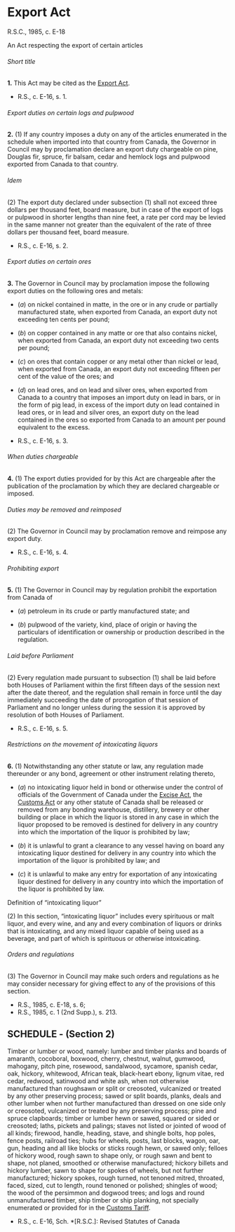 # Export Act

R.S.C., 1985, c. E-18

An Act respecting the export of certain articles

###### Short title

**1.** This Act may be cited as the [Export Act](/canada/eng/acts/E/E-18.md).

  * R.S., c. E-16, s. 1.

###### Export duties on certain logs and pulpwood

**2.** (1) If any country imposes a duty on any of the articles enumerated in the schedule when imported into that country from Canada, the Governor in Council may by proclamation declare an export duty chargeable on pine, Douglas fir, spruce, fir balsam, cedar and hemlock logs and pulpwood exported from Canada to that country.

###### Idem

(2) The export duty declared under subsection (1) shall not exceed three dollars per thousand feet, board measure, but in case of the export of logs or pulpwood in shorter lengths than nine feet, a rate per cord may be levied in the same manner not greater than the equivalent of the rate of three dollars per thousand feet, board measure.

  * R.S., c. E-16, s. 2.

###### Export duties on certain ores

**3.** The Governor in Council may by proclamation impose the following export duties on the following ores and metals:

  * (_a_) on nickel contained in matte, in the ore or in any crude or partially manufactured state, when exported from Canada, an export duty not exceeding ten cents per pound;

  * (_b_) on copper contained in any matte or ore that also contains nickel, when exported from Canada, an export duty not exceeding two cents per pound;

  * (_c_) on ores that contain copper or any metal other than nickel or lead, when exported from Canada, an export duty not exceeding fifteen per cent of the value of the ores; and

  * (_d_) on lead ores, and on lead and silver ores, when exported from Canada to a country that imposes an import duty on lead in bars, or in the form of pig lead, in excess of the import duty on lead contained in lead ores, or in lead and silver ores, an export duty on the lead contained in the ores so exported from Canada to an amount per pound equivalent to the excess.

  * R.S., c. E-16, s. 3.

###### When duties chargeable

**4.** (1) The export duties provided for by this Act are chargeable after the publication of the proclamation by which they are declared chargeable or imposed.

###### Duties may be removed and reimposed

(2) The Governor in Council may by proclamation remove and reimpose any export duty.

  * R.S., c. E-16, s. 4.

###### Prohibiting export

**5.** (1) The Governor in Council may by regulation prohibit the exportation from Canada of

  * (_a_) petroleum in its crude or partly manufactured state; and

  * (_b_) pulpwood of the variety, kind, place of origin or having the particulars of identification or ownership or production described in the regulation.

###### Laid before Parliament

(2) Every regulation made pursuant to subsection (1) shall be laid before both Houses of Parliament within the first fifteen days of the session next after the date thereof, and the regulation shall remain in force until the day immediately succeeding the date of prorogation of that session of Parliament and no longer unless during the session it is approved by resolution of both Houses of Parliament.

  * R.S., c. E-16, s. 5.

###### Restrictions on the movement of intoxicating liquors

**6.** (1) Notwithstanding any other statute or law, any regulation made thereunder or any bond, agreement or other instrument relating thereto,

  * (_a_) no intoxicating liquor held in bond or otherwise under the control of officials of the Government of Canada under the [Excise Act](/canada/eng/acts/E/E-14.md), the [Customs Act](/canada/eng/acts/C/C-52.6.md) or any other statute of Canada shall be released or removed from any bonding warehouse, distillery, brewery or other building or place in which the liquor is stored in any case in which the liquor proposed to be removed is destined for delivery in any country into which the importation of the liquor is prohibited by law;

  * (_b_) it is unlawful to grant a clearance to any vessel having on board any intoxicating liquor destined for delivery in any country into which the importation of the liquor is prohibited by law; and

  * (_c_) it is unlawful to make any entry for exportation of any intoxicating liquor destined for delivery in any country into which the importation of the liquor is prohibited by law.

Definition of “intoxicating liquor”

(2) In this section, “intoxicating liquor” includes every spirituous or malt liquor, and every wine, and any and every combination of liquors or drinks that is intoxicating, and any mixed liquor capable of being used as a beverage, and part of which is spirituous or otherwise intoxicating.

###### Orders and regulations

(3) The Governor in Council may make such orders and regulations as he may consider necessary for giving effect to any of the provisions of this section.

  * R.S., 1985, c. E-18, s. 6;
  * R.S., 1985, c. 1 (2nd Supp.), s. 213.

## SCHEDULE - (Section 2)

Timber or lumber or wood, namely: lumber and timber planks and boards of amaranth, cocoboral, boxwood, cherry, chestnut, walnut, gumwood, mahogany, pitch pine, rosewood, sandalwood, sycamore, spanish cedar, oak, hickory, whitewood, African teak, black-heart ebony, lignum vitae, red cedar, redwood, satinwood and white ash, when not otherwise manufactured than roughsawn or split or creosoted, vulcanized or treated by any other preserving process; sawed or split boards, planks, deals and other lumber when not further manufactured than dressed on one side only or creosoted, vulcanized or treated by any preserving process; pine and spruce clapboards; timber or lumber hewn or sawed, squared or sided or creosoted; laths, pickets and palings; staves not listed or jointed of wood of all kinds; firewood, handle, heading, stave, and shingle bolts, hop poles, fence posts, railroad ties; hubs for wheels, posts, last blocks, wagon, oar, gun, heading and all like blocks or sticks rough hewn, or sawed only; felloes of hickory wood, rough sawn to shape only, or rough sawn and bent to shape, not planed, smoothed or otherwise manufactured; hickory billets and hickory lumber, sawn to shape for spokes of wheels, but not further manufactured; hickory spokes, rough turned, not tenoned mitred, throated, faced, sized, cut to length, round tenoned or polished; shingles of wood; the wood of the persimmon and dogwood trees; and logs and round unmanufactured timber, ship timber or ship planking, not specially enumerated or provided for in the [Customs Tariff](/canada/eng/acts/C/C-54.011.md).

  * R.S., c. E-16, Sch.
  *[R.S.C.]: Revised Statutes of Canada
